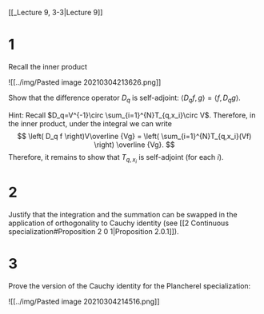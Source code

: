 [[_Lecture 9, 3-3|Lecture 9]]

# 1

Recall the inner product

![[../img/Pasted image 20210304213626.png]]

Show that the difference operator $D_q$ is self-adjoint: $\langle D_q f,g \rangle =\langle f,D_q g \rangle$. 

Hint: Recall $D_q=V^{-1}\circ \sum_{i=1}^{N}T_{q,x_i}\circ V$. Therefore, in the inner product, under the integral we can write
$$
\left( D_q f \right)V\overline {Vg} = 
\left( \sum_{i=1}^{N}T_{q,x_i}(Vf) \right)
\overline {Vg}.
$$
Therefore, it remains to show that $T_{q,x_i}$ is self-adjoint (for each $i$).

# 2

Justify that the integration and the summation can be swapped in the application of orthogonality to Cauchy identity (see [[2 Continuous specialization#Proposition 2 0 1|Proposition 2.0.1]]).

# 3

Prove the version of the Cauchy identity for the Plancherel specialization:

![[../img/Pasted image 20210304214516.png]]
